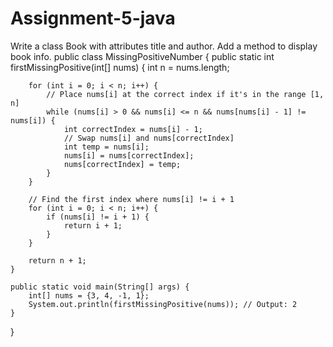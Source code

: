 # Assignment-5-java
Write a class Book with attributes title and author. Add a method to display book info.
public class MissingPositiveNumber {
    public static int firstMissingPositive(int[] nums) {
        int n = nums.length;

        for (int i = 0; i < n; i++) {
            // Place nums[i] at the correct index if it's in the range [1, n]
            while (nums[i] > 0 && nums[i] <= n && nums[nums[i] - 1] != nums[i]) {
                int correctIndex = nums[i] - 1;
                // Swap nums[i] and nums[correctIndex]
                int temp = nums[i];
                nums[i] = nums[correctIndex];
                nums[correctIndex] = temp;
            }
        }

        // Find the first index where nums[i] != i + 1
        for (int i = 0; i < n; i++) {
            if (nums[i] != i + 1) {
                return i + 1;
            }
        }

        return n + 1;
    }

    public static void main(String[] args) {
        int[] nums = {3, 4, -1, 1};
        System.out.println(firstMissingPositive(nums)); // Output: 2
    }
}
